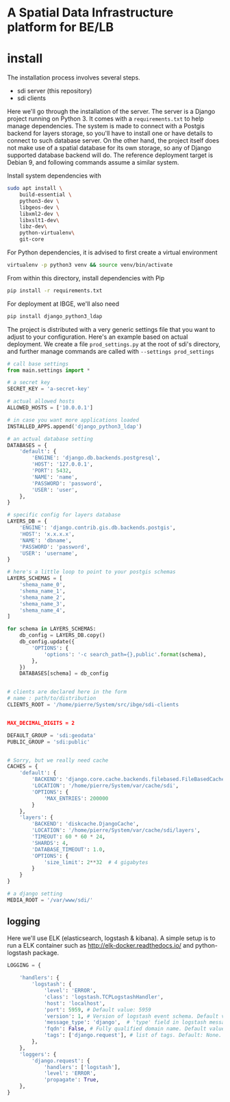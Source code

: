 A Spatial Data Infrastructure platform for BE/LB
================================================


# install

The installation process involves several steps.
- sdi server (this repository)
- sdi clients

Here we'll go through the installation of the server. 
The server is a Django project running on Python 3. It comes with a ```requirements.txt``` to help manage dependencies. The system is made to connect with a Postgis backend for layers storage, so you'll have to install one or have details to connect to such database server. On the other hand, the project itself does not make use of a spatial database for its own storage, so any of Django supported database backend will do.
The reference deployment target is Debian 9, and following commands assume a similar system.

Install system dependencies with
```sh
sudo apt install \
    build-essential \
    python3-dev \
    libgeos-dev \
    libxml2-dev \
    libxslt1-dev\
    libz-dev\
    python-virtualenv\
    git-core
```

For Python dependencies, it is advised to first create a virtual environment
```sh
virtualenv -p python3 venv && source venv/bin/activate
```

From within this directory, install dependencies with Pip
```sh
pip install -r requirements.txt
```



For deployment at IBGE, we'll also need
```sh
pip install django_python3_ldap
```


The project is distributed with a very generic settings file that you want to adjust to your configuration. Here's an example based on actual deployment. We create a file ```prod_settings.py``` at the root of sdi's directory, and further manage commands are called with ```--settings prod_settings```

```python
# call base settings
from main.settings import *

# a secret key
SECRET_KEY = 'a-secret-key'

# actual allowed hosts
ALLOWED_HOSTS = ['10.0.0.1']

# in case you want more applications loaded
INSTALLED_APPS.append('django_python3_ldap')

# an actual database setting
DATABASES = {
    'default': {
        'ENGINE': 'django.db.backends.postgresql',
        'HOST': '127.0.0.1',
        'PORT': 5432,
        'NAME': 'name',
        'PASSWORD': 'password',
        'USER': 'user',
    },
}

# specific config for layers database
LAYERS_DB = {
    'ENGINE': 'django.contrib.gis.db.backends.postgis',
    'HOST': 'x.x.x.x',
    'NAME': 'dbname',
    'PASSWORD': 'password',
    'USER': 'username',
}

# here's a little loop to point to your postgis schemas 
LAYERS_SCHEMAS = [
    'shema_name_0',
    'shema_name_1',
    'shema_name_2',
    'shema_name_3',
    'shema_name_4',
]

for schema in LAYERS_SCHEMAS:
    db_config = LAYERS_DB.copy()
    db_config.update({
        'OPTIONS': {
            'options': '-c search_path={},public'.format(schema),
        },
    })
    DATABASES[schema] = db_config


# clients are declared here in the form
# name : path/to/distribution
CLIENTS_ROOT = '/home/pierre/System/src/ibge/sdi-clients


MAX_DECIMAL_DIGITS = 2

DEFAULT_GROUP = 'sdi:geodata'
PUBLIC_GROUP = 'sdi:public'


# Sorry, but we really need cache
CACHES = {
    'default': {
        'BACKEND': 'django.core.cache.backends.filebased.FileBasedCache',
        'LOCATION': '/home/pierre/System/var/cache/sdi',
        'OPTIONS': {
            'MAX_ENTRIES': 200000
        }
    },
    'layers': {
        'BACKEND': 'diskcache.DjangoCache',
        'LOCATION': '/home/pierre/System/var/cache/sdi/layers',
        'TIMEOUT': 60 * 60 * 24,
        'SHARDS': 4,
        'DATABASE_TIMEOUT': 1.0,
        'OPTIONS': {
            'size_limit': 2**32  # 4 gigabytes
        }
    }
}

# a django setting
MEDIA_ROOT = '/var/www/sdi/'

```

## logging

Here we'll use ELK (elasticsearch, logstash & kibana). A simple setup is to run a ELK container such as http://elk-docker.readthedocs.io/
and python-logstash package.



```python
LOGGING = {
  
    'handlers': {
        'logstash': {
            'level': 'ERROR',
            'class': 'logstash.TCPLogstashHandler',
            'host': 'localhost',
            'port': 5959, # Default value: 5959
            'version': 1, # Version of logstash event schema. Default value: 0 (for backward compatibility of the library)
            'message_type': 'django',  # 'type' field in logstash message. Default value: 'logstash'.
            'fqdn': False, # Fully qualified domain name. Default value: false.
            'tags': ['django.request'], # list of tags. Default: None.
        },
    },
    'loggers': {
        'django.request': {
            'handlers': ['logstash'],
            'level': 'ERROR',
            'propagate': True,
    },
}
```